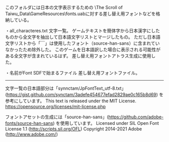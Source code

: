 このフォルダには日本の文字表示するための
\The Scroll of Taiwu_Data\GameResources\fonts.uabに対する差し替え用フォントなどを格納している。

・all_characteres.txt
文字一覧。
ゲームテキストを簡体字から日本漢字にしたものから全文字を抽出して日本語文字リストとマージしたもの。
ただし日本語文字リストから「￣」は使用したフォント（source-han-sans）に含まれていなかったため除外した。
このゲームを日本語訳した場合に表示される可能性がある全文字が含まれているはず。
差し替え用フォントアトラス生成に使用した。

・名前がFont SDFで始まるファイル
差し替え用フォントファイル。


-----------------------
文字一覧の日本語部分は「synnctam/JpFontText_utf-8.txt」(https://gist.github.com/synctam/3adefe454677efad2829ae0c165b8d69) を参考にしています。
This text is released under the MIT License.
https://opensource.org/licenses/mit-license.php

フォントアセットの生成には「source-han-sans」(https://github.com/adobe-fonts/source-han-sans) を使用しています。
Licensed under SIL Open Font License 1.1 (http://scripts.sil.org/OFL)
Copyright 2014-2021 Adobe (http://www.adobe.com/)
